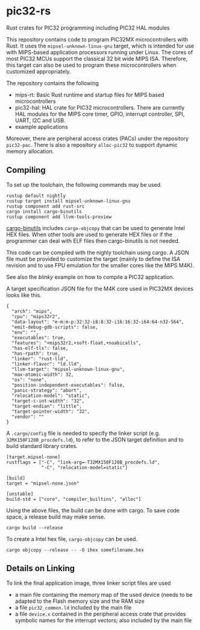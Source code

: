 # pic32-rs
Rust crates for PIC32 programming including PIC32 HAL modules

This repository contains code to program PIC32MX microcontrollers with Rust. It
uses the `mipsel-unknown-linux-gnu` target, which is intended for use with
MIPS-based application processors running under Linux. The cores of most PIC32
MCUs support the classical 32 bit wide MIPS ISA. Therefore, this target can also
be used to program these microcontrollers when customized appropriately.

The repository contains the following

* mips-rt: Basic Rust runtime and startup files for MIPS based microcontrollers
* pic32-hal: HAL crate for PIC32 microcontrollers. There are currently HAL modules
for the MIPS core timer, GPIO, interrupt controller, SPI, UART, I2C and USB.
* example applications

Moreover, there are peripheral access crates (PACs) under the repository `pic32-pac`.
There is also a repository `alloc-pic32` to support dynamic memory allocation.

## Compiling

To set up the toolchain, the following commands may be used.

```
rustup default nightly
rustup target install mipsel-unknown-linux-gnu
rustup component add rust-src
cargo install cargo-binutils
rustup component add llvm-tools-preview
```

[cargo-binutils](https://github.com/rust-embedded/cargo-binutils) includes
`cargo-objcopy` that can be used to generate Intel HEX
files. When other tools are used to generate HEX files or if the programmer can
deal with ELF files then cargo-binutils is not needed.

This code can be compiled with the nighly toolchain using cargo. A JSON file must
be provided to customize the target (mainly to define the ISA revision and to use
FPU emulation for the smaller cores like the MIPS M4K).

See also the _blinky_ example on how to compile a PIC32 application.

A target specification JSON file for the M4K core used in PIC32MX devices looks
like this.

```
{
  "arch": "mips",
  "cpu": "mips32r2",
  "data-layout": "e-m:m-p:32:32-i8:8:32-i16:16:32-i64:64-n32-S64",
  "emit-debug-gdb-scripts": false,
  "env": "",
  "executables": true,
  "features": "+mips32r2,+soft-float,+noabicalls",
  "has-elf-tls": false,
  "has-rpath": true,
  "linker": "rust-lld",
  "linker-flavor": "ld.lld",
  "llvm-target": "mipsel-unknown-linux-gnu",
  "max-atomic-width": 32,
  "os": "none",
  "position-independent-executables": false,
  "panic-strategy": "abort",
  "relocation-model": "static",
  "target-c-int-width": "32",
  "target-endian": "little",
  "target-pointer-width": "32",
  "vendor": ""
}
```

A `.cargo/config` file is needed to specify the linker script (e.g.
`32MX150F128B_procdefs.ld`), to refer to the JSON target definition and to build
standard library crates.

```
[target.mipsel-none]
rustflags = ["-C", "link-arg=-T32MX150F128B_procdefs.ld",
             "-C", "relocation-model=static"]

[build]
target = "mipsel-none.json"

[unstable]
build-std = ["core", "compiler_builtins", "alloc"]
```

Using the above files, the build can be done with cargo. To save code space, a 
release build may make sense.

```
cargo build --release
```

To create a Intel hex file, `cargo-objcopy` can be used.

```
cargo objcopy --release -- -O ihex somefilename.hex
```

## Details on Linking

To link the final application image, three linker script files are used

* a main file containing the memory map of the used device (needs to be adapted
to the Flash memory size and the RAM size
* a file `pic32_common.ld` included by the main file
* a file `device.x` contained in the peripheral access crate that provides
symbolic names for the interrupt vectors; also included by the main file

